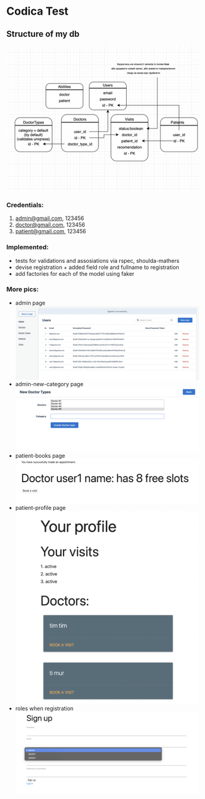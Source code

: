 # Codica Test
## Structure of my db
![](./imgs/db.png)

### Credentials:
1. admin@gmail.com, 123456
2. doctor@gmail.com, 123456
3. patient@gmail.com, 123456

### Implemented:
- tests for validations and assosiations via rspec, shoulda-mathers
- devise registration + added field role and fullname to registration
- add factories for each of the model using faker

### More pics:
- admin page
![](./imgs/admin.png)
- admin-new-category page
![](./imgs/admin-new-category.png)
- patient-books page
![](./imgs/patient-books.png)
- patient-profile page
![](./imgs/patient-profile.png)
- roles when registration
![](./imgs/roles-vis.png)
